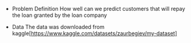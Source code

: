 - Problem Definition
  How well can we predict customers that will repay the loan granted by the loan company
  
 - Data 
The data was downloaded from kaggle[https://www.kaggle.com/datasets/zaurbegiev/my-dataset]

